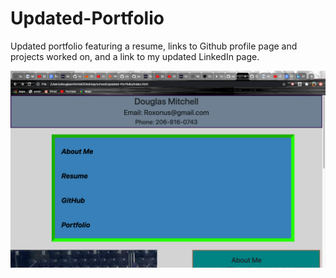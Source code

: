 # Updated-Portfolio

Updated portfolio featuring a resume, links to Github profile page and projects worked on, and a link to my updated LinkedIn page.

![](Assets/Portfolio.png)
